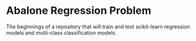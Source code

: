 # Abalone Regression Problem
The beginnings of a repository that will train and test scikit-learn regression models and multi-class classification models. 